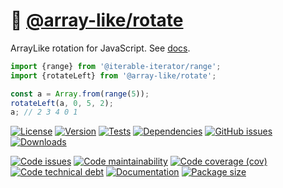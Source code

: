 :carousel_horse: [@array-like/rotate](https://array-like.github.io/rotate)
==

ArrayLike rotation for JavaScript.
See [docs](https://array-like.github.io/rotate/index.html).

```js
import {range} from '@iterable-iterator/range';
import {rotateLeft} from '@array-like/rotate';

const a = Array.from(range(5));
rotateLeft(a, 0, 5, 2);
a; // 2 3 4 0 1
```

[![License](https://img.shields.io/github/license/array-like/rotate.svg)](https://raw.githubusercontent.com/array-like/rotate/main/LICENSE)
[![Version](https://img.shields.io/npm/v/@array-like/rotate.svg)](https://www.npmjs.org/package/@array-like/rotate)
[![Tests](https://img.shields.io/github/actions/workflow/status/array-like/rotate/ci.yml?branch=main&event=push&label=tests)](https://github.com/array-like/rotate/actions/workflows/ci.yml?query=branch:main)
[![Dependencies](https://img.shields.io/librariesio/github/array-like/rotate.svg)](https://github.com/array-like/rotate/network/dependencies)
[![GitHub issues](https://img.shields.io/github/issues/array-like/rotate.svg)](https://github.com/array-like/rotate/issues)
[![Downloads](https://img.shields.io/npm/dm/@array-like/rotate.svg)](https://www.npmjs.org/package/@array-like/rotate)

[![Code issues](https://img.shields.io/codeclimate/issues/array-like/rotate.svg)](https://codeclimate.com/github/array-like/rotate/issues)
[![Code maintainability](https://img.shields.io/codeclimate/maintainability/array-like/rotate.svg)](https://codeclimate.com/github/array-like/rotate/trends/churn)
[![Code coverage (cov)](https://img.shields.io/codecov/c/gh/array-like/rotate/main.svg)](https://codecov.io/gh/array-like/rotate)
[![Code technical debt](https://img.shields.io/codeclimate/tech-debt/array-like/rotate.svg)](https://codeclimate.com/github/array-like/rotate/trends/technical_debt)
[![Documentation](https://array-like.github.io/rotate/badge.svg)](https://array-like.github.io/rotate/source.html)
[![Package size](https://img.shields.io/bundlephobia/minzip/@array-like/rotate)](https://bundlephobia.com/result?p=@array-like/rotate)
